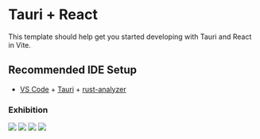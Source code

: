 # Tauri + React

This template should help get you started developing with Tauri and React in Vite.

## Recommended IDE Setup

- [VS Code](https://code.visualstudio.com/) + [Tauri](https://marketplace.visualstudio.com/items?itemName=tauri-apps.tauri-vscode) + [rust-analyzer](https://marketplace.visualstudio.com/items?itemName=rust-lang.rust-analyzer)


### Exhibition
![](https://github.com/xmh0511/netlink-app/blob/main/images/img1.png)
![](https://github.com/xmh0511/netlink-app/blob/main/images/img2.png)
![](https://github.com/xmh0511/netlink-app/blob/main/images/img3.png)
![](https://github.com/xmh0511/netlink-app/blob/main/images/img4.png)
